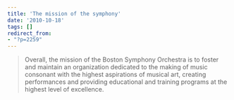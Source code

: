 ```yaml
---
title: 'The mission of the symphony'
date: '2010-10-18'
tags: []
redirect_from:
- "?p=2259"
---
```


> Overall, the mission of the Boston Symphony Orchestra is to foster and maintain an organization dedicated to the making of music consonant with the highest aspirations of musical art, creating performances and providing educational and training programs at the highest level of excellence.
